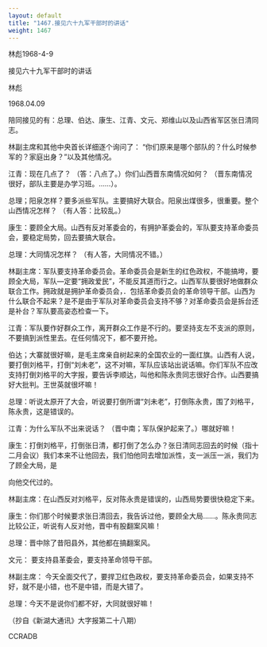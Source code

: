 ```yaml
---
layout: default
title: "1467.接见六十九军干部时的讲话"
weight: 1467
---
```


林彪1968-4-9

接见六十九军干部时的讲话

林彪

1968.04.09

陪同接见的有：总理、伯达、康生、江青、文元、郑维山以及山西省军区张日清同志。

林副主席和其他中央首长详细逐个询问了：  “你们原来是哪个部队的？什么时候参军的？家庭出身？”以及其他情况。

江青：现在几点了？  （答：八点了。）你们山西晋东南情况如何？  （晋东南情况很好，部队主要是办学习班。……）。

总理；阳泉怎样？要多派些军队。主要搞好大联合。阳泉出煤很多，很重要。整个山西情况怎样？  （有人答：比较乱。）

康生：要顾全大局。山西有反对革委会的，有拥护革委会的，军队要支持革命委员会，要稳定局势，回去要搞大联合。

总理：大同情况怎样？  （有人答，大同情况不错。）

林副主席：军队要支持革命委员会。革命委员会是新生的红色政权，不能搞垮，要顾全大局，军队—定要“拥政爱民”，不能反其道而行之。山西军队要很好地做群众联合工作。拥政就是拥护革命委员会，．包括革命委员会的革命领导干部。山西为什么联合不起来？是不是由于军队对革命委员会支持不够？对革命委员会是拆台还是补台？军队要高姿态检查一下。

江青：军队要作好群众工作，离开群众工作是不行的。要坚持支左不支派的原则，不要搞到派性里去。在任何情况下，都不要开抢。

伯达；大寨就很好嘛，是毛主席亲自树起来的全国农业的一面红旗。山西有人说，要打倒刘格平，打倒“刘未老”，这不对嘛，军队应该站出说话嘛。你们军队不应改支持打倒刘格平的大字报，要告诉李顺达，叫他和陈永贵同志很好合作。山西要搞好大批判。王世英就很坏嘛！

总理：听说太原开了大会，听说要打倒所谓“刘未老”，打倒陈永贵，围了刘格平，陈永贵，这是错误的。

江青：为什么军队不出来说话？  （晋中南；军队保护起来了。）哪就好嘛！

康生：打倒刘格平，打倒张日清，都打倒了怎么办？张日清同志回去的时候（指十二月会议）我们本来不让他回去，我们怕他同去增加派性，支一派压一派，我们为了顾全大局，是

向他交代过的。

林副主席：在山西反对刘格平，反对陈永贵是错误的，山西局势要很快稳定下来。

康生：你们那个时候要求张日清回去，我告诉过他，要顾全大局……。陈永贵同志比较公正，听说有人反对他，晋中有股翻案风嘛！

总理：晋中除了昔阳县外，其他都在搞翻案风。

文元： 要支持县革委会，要支持革命领导干部。

林副主席： 今天全面交代了，要捍卫红色政权，要支持革命委员会，如果支持不好，就不是小错，也不是中错，而是大错了。

总理：今天不是说你们都不好，大同就很好嘛！

（抄自《新湖大通讯》大字报第二十八期）

CCRADB

